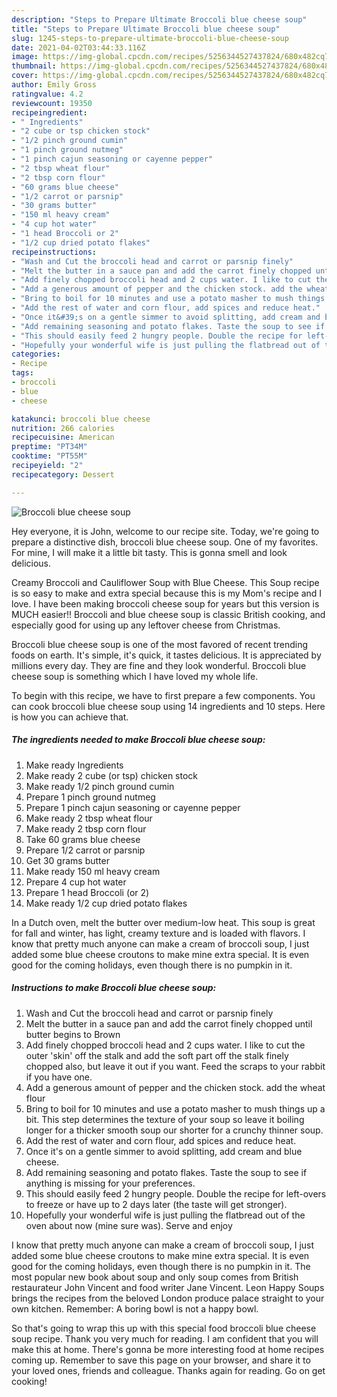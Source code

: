 ```yaml
---
description: "Steps to Prepare Ultimate Broccoli blue cheese soup"
title: "Steps to Prepare Ultimate Broccoli blue cheese soup"
slug: 1245-steps-to-prepare-ultimate-broccoli-blue-cheese-soup
date: 2021-04-02T03:44:33.116Z
image: https://img-global.cpcdn.com/recipes/5256344527437824/680x482cq70/broccoli-blue-cheese-soup-recipe-main-photo.jpg
thumbnail: https://img-global.cpcdn.com/recipes/5256344527437824/680x482cq70/broccoli-blue-cheese-soup-recipe-main-photo.jpg
cover: https://img-global.cpcdn.com/recipes/5256344527437824/680x482cq70/broccoli-blue-cheese-soup-recipe-main-photo.jpg
author: Emily Gross
ratingvalue: 4.2
reviewcount: 19350
recipeingredient:
- " Ingredients"
- "2 cube or tsp chicken stock"
- "1/2 pinch ground cumin"
- "1 pinch ground nutmeg"
- "1 pinch cajun seasoning or cayenne pepper"
- "2 tbsp wheat flour"
- "2 tbsp corn flour"
- "60 grams blue cheese"
- "1/2 carrot or parsnip"
- "30 grams butter"
- "150 ml heavy cream"
- "4 cup hot water"
- "1 head Broccoli or 2"
- "1/2 cup dried potato flakes"
recipeinstructions:
- "Wash and Cut the broccoli head and carrot or parsnip finely"
- "Melt the butter in a sauce pan and add the carrot finely chopped until butter begins to Brown"
- "Add finely chopped broccoli head and 2 cups water. I like to cut the outer &#39;skin&#39; off the stalk and add the soft part off the stalk finely chopped also, but leave it out if you want. Feed the scraps to your rabbit if you have one."
- "Add a generous amount of pepper and the chicken stock. add the wheat flour"
- "Bring to boil for 10 minutes and use a potato masher to mush things up a bit. This step determines the texture of your soup so leave it boiling longer for a thicker smooth soup our shorter for a crunchy thinner soup."
- "Add the rest of water and corn flour, add spices and reduce heat."
- "Once it&#39;s on a gentle simmer to avoid splitting, add cream and blue cheese."
- "Add remaining seasoning and potato flakes. Taste the soup to see if anything is missing for your preferences."
- "This should easily feed 2 hungry people. Double the recipe for left-overs to freeze or have up to 2 days later (the taste will get stronger)."
- "Hopefully your wonderful wife is just pulling the flatbread out of the oven about now (mine sure was). Serve and enjoy"
categories:
- Recipe
tags:
- broccoli
- blue
- cheese

katakunci: broccoli blue cheese 
nutrition: 266 calories
recipecuisine: American
preptime: "PT34M"
cooktime: "PT55M"
recipeyield: "2"
recipecategory: Dessert

---
```



![Broccoli blue cheese soup](https://img-global.cpcdn.com/recipes/5256344527437824/680x482cq70/broccoli-blue-cheese-soup-recipe-main-photo.jpg)

Hey everyone, it is John, welcome to our recipe site. Today, we're going to prepare a distinctive dish, broccoli blue cheese soup. One of my favorites. For mine, I will make it a little bit tasty. This is gonna smell and look delicious.

Creamy Broccoli and Cauliflower Soup with Blue Cheese. This Soup recipe is so easy to make and extra special because this is my Mom&#39;s recipe and I love. I have been making broccoli cheese soup for years but this version is MUCH easier!! Broccoli and blue cheese soup is classic British cooking, and especially good for using up any leftover cheese from Christmas.

Broccoli blue cheese soup is one of the most favored of recent trending foods on earth. It's simple, it's quick, it tastes delicious. It is appreciated by millions every day. They are fine and they look wonderful. Broccoli blue cheese soup is something which I have loved my whole life.


To begin with this recipe, we have to first prepare a few components. You can cook broccoli blue cheese soup using 14 ingredients and 10 steps. Here is how you can achieve that.

<!--inarticleads1-->

##### The ingredients needed to make Broccoli blue cheese soup:

1. Make ready  Ingredients
1. Make ready 2 cube (or tsp) chicken stock
1. Make ready 1/2 pinch ground cumin
1. Prepare 1 pinch ground nutmeg
1. Prepare 1 pinch cajun seasoning or cayenne pepper
1. Make ready 2 tbsp wheat flour
1. Make ready 2 tbsp corn flour
1. Take 60 grams blue cheese
1. Prepare 1/2 carrot or parsnip
1. Get 30 grams butter
1. Make ready 150 ml heavy cream
1. Prepare 4 cup hot water
1. Prepare 1 head Broccoli (or 2)
1. Make ready 1/2 cup dried potato flakes


In a Dutch oven, melt the butter over medium-low heat. This soup is great for fall and winter, has light, creamy texture and is loaded with flavors. I know that pretty much anyone can make a cream of broccoli soup, I just added some blue cheese croutons to make mine extra special. It is even good for the coming holidays, even though there is no pumpkin in it. 

<!--inarticleads2-->

##### Instructions to make Broccoli blue cheese soup:

1. Wash and Cut the broccoli head and carrot or parsnip finely
1. Melt the butter in a sauce pan and add the carrot finely chopped until butter begins to Brown
1. Add finely chopped broccoli head and 2 cups water. I like to cut the outer &#39;skin&#39; off the stalk and add the soft part off the stalk finely chopped also, but leave it out if you want. Feed the scraps to your rabbit if you have one.
1. Add a generous amount of pepper and the chicken stock. add the wheat flour
1. Bring to boil for 10 minutes and use a potato masher to mush things up a bit. This step determines the texture of your soup so leave it boiling longer for a thicker smooth soup our shorter for a crunchy thinner soup.
1. Add the rest of water and corn flour, add spices and reduce heat.
1. Once it&#39;s on a gentle simmer to avoid splitting, add cream and blue cheese.
1. Add remaining seasoning and potato flakes. Taste the soup to see if anything is missing for your preferences.
1. This should easily feed 2 hungry people. Double the recipe for left-overs to freeze or have up to 2 days later (the taste will get stronger).
1. Hopefully your wonderful wife is just pulling the flatbread out of the oven about now (mine sure was). Serve and enjoy


I know that pretty much anyone can make a cream of broccoli soup, I just added some blue cheese croutons to make mine extra special. It is even good for the coming holidays, even though there is no pumpkin in it. The most popular new book about soup and only soup comes from British restaurateur John Vincent and food writer Jane Vincent. Leon Happy Soups brings the recipes from the beloved London produce palace straight to your own kitchen. Remember: A boring bowl is not a happy bowl. 

So that's going to wrap this up with this special food broccoli blue cheese soup recipe. Thank you very much for reading. I am confident that you will make this at home. There's gonna be more interesting food at home recipes coming up. Remember to save this page on your browser, and share it to your loved ones, friends and colleague. Thanks again for reading. Go on get cooking!
